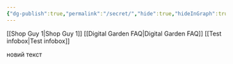 ```yaml
---
{"dg-publish":true,"permalink":"/secret/","hide":true,"hideInGraph":true}
---
```


[[Shop Guy 1\|Shop Guy 1]]
[[Digital Garden FAQ\|Digital Garden FAQ]]
[[Test infobox\|Test infobox]]

новий текст